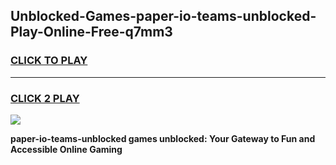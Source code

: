 
## Unblocked-Games-paper-io-teams-unblocked-Play-Online-Free-q7mm3
<h3>
<a href="https://premium76.site?title=paper-io-teams-unblocked&ref=26A">CLICK TO PLAY</a></h3>
<hr>

<h3>
<a href="https://premium76.site?title=paper-io-teams-unblocked&ref=26A">CLICK 2 PLAY</a>
  
</h3>

<a href="https://premium76.site?title=paper-io-teams-unblocked&ref=26A"><img src="https://clearcache.store/games.png"></a>


**paper-io-teams-unblocked games unblocked: Your Gateway to Fun and Accessible Online Gaming**
